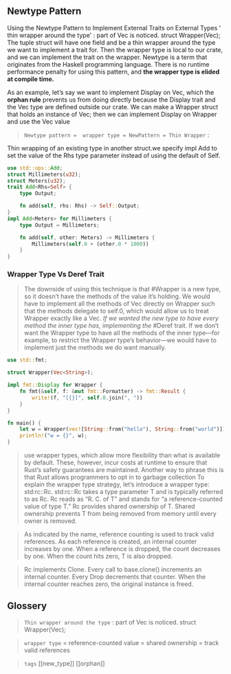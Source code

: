 ## Newtype Pattern
Using the Newtype Pattern to Implement External Traits on External Types
' thin wrapper around the type' : part of Vec<String> is noticed. struct Wrapper(Vec<String>); 
The tuple struct will have one field and be a thin wrapper around the type we want to implement a trait for. Then the wrapper type is local to our crate, and we can implement the trait on the wrapper. Newtype is a term that originates from the Haskell programming language. There is no runtime performance penalty for using this pattern, and **the wrapper type is elided at compile time.**

As an example, let’s say we want to implement Display on Vec<T>, which the **orphan rule** prevents us from doing directly because the Display trait and the Vec<T> type are defined outside our crate. We can make a Wrapper struct that holds an instance of Vec<T>; then we can implement Display on Wrapper and use the Vec<T> value

> `Newtype pattern =  wrapper type = NewPattern = Thin Wrapper` :

Thin wrapping of an existing type in another struct.we specify impl Add<Meters> to set the value of the Rhs type parameter instead of using the default of Self.

```rust
use std::ops::Add;
struct Millimeters(u32);
struct Meters(u32);
trait Add<Rhs=Self> {
    type Output;

    fn add(self, rhs: Rhs) -> Self::Output;
}
impl Add<Meters> for Millimeters {
    type Output = Millimeters;

    fn add(self, other: Meters) -> Millimeters {
        Millimeters(self.0 + (other.0 * 1000))
    }
}
```

### Wrapper Type Vs Deref Trait

> The downside of using this technique is that #Wrapper is a new type, so it doesn’t have the methods of the value it’s holding. We would have to implement all the methods of Vec<T> directly on Wrapper such that the methods delegate to self.0, which would allow us to treat Wrapper exactly like a Vec<T>. *If we wanted the new type to have every method the inner type has, implementing the* #Deref trait.
> If we don’t want the Wrapper type to have all the methods of the inner type—for example, to restrict the Wrapper type’s behavior—we would have to implement just the methods we do want manually.

```rust
use std::fmt;

struct Wrapper(Vec<String>);

impl fmt::Display for Wrapper {
    fn fmt(&self, f: &mut fmt::Formatter) -> fmt::Result {
        write!(f, "[{}]", self.0.join(", "))
    }
}

fn main() {
    let w = Wrapper(vec![String::from("hello"), String::from("world")]);
    println!("w = {}", w);
}
```

> use wrapper types, which allow more flexibility than what is available by default. These, however, incur costs at runtime to ensure that Rust’s safety guarantees are maintained. Another way to phrase this is that Rust allows programmers to opt in to garbage collection
> To explain the wrapper type strategy, let’s introduce a wrapper type: std:rc::Rc. std:rc::Rc takes a type parameter T and is typically referred to as Rc<T>. Rc<T> reads as “R. C. of T” and stands for “a reference-counted value of type T.” Rc<T> provides shared ownership of T. Shared ownership prevents T from being removed from memory until every owner is removed.

> As indicated by the name, reference counting is used to track valid references. As each reference is created, an internal counter increases by one. When a reference is dropped, the count decreases by one. When the count hits zero, T is also dropped.

> Rc<T> implements Clone. Every call to base.clone() increments an internal counter. Every Drop decrements that counter. When the internal counter reaches zero, the original instance is freed.

## Glossery

> `Thin wrapper around the type` : part of Vec<String> is noticed. struct Wrapper(Vec<String>);       

> `wrapper type` = reference-counted value = shared ownership = track valid references

> `tags` [[new_type]] [[orphan]]

